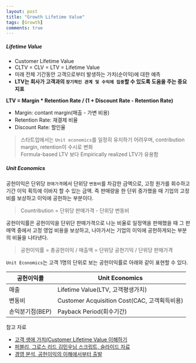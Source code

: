 ```yaml
---
layout: post
title: "Growth Lifetime Value"
tags: [Growth]
comments: true
---
```


##### Lifetime Value
- Customer Lifetime Value
- CLTV = CLV = LTV = Lifetime Value
- 미래 전체 기간동안 고객으로부터 발생하는 가치(순이익)에 대한 예측
- **LTV는 회사가 고객과의 `장기적인 관계 및 수익에 집중`할 수 있도록 도움을 주는 중요 지표**

**LTV = Margin * Retention Rate / (1 + Discount Rate - Retention Rate)**
- Margin: contant margin(매출 - 가변 비용)
- Retention Rate: 재결제 비율
- Discount Rate: 할인율

> 스타트업에서는 `Unit economics`를 일정히 유지하기 어려우며, contribution margin, retention이 수시로 변화  
> Formula-based LTV 보다 Empirically realized LTV가 유용함

##### Unit Economics
공헌이익은 단위당 `판매가격`에서 단위당 `변동비`를 차감한 금액으로, 고정 원가를 회수하고 기간 이익 획득에 이바지 할 수 있는 금액. 즉 판매량을 한 단위 증가했을 때 기업의 고정비를 보상하고 이익에 공헌하는 부분이다.
> Countribution = 단위당 판매가격 - 단위당 변동비

공헌이익률은 공헌이익을 단위단 판매가격으로 나눈 비율로 일정액을 판매했을 때 그 판매액 중에서 고정 영업 비용을 보상하고, 나아가서는 기업의 이익에 공헌하게되는 부분의 비율을 나타낸다. 
> 공헌이익률 = 총공헌이익 / 매출액 = 단위당 공헌기익 / 단위당 판매가격

`Unit Economics`는 고객 1명의 단위로 보는 공헌이익률로 아래와 같이 표현할 수 있다.

| 공헌이익률      | Unit Economics                               |
|-----------------|----------------------------------------------|
| 매출            | Lifetime Value(LTV, 고객평생가치)            |
| 변동비          | Customer Acquisition Cost(CAC, 고객획득비용) |
| 손익분기점(BEP) | Payback Period(회수기간)                     |


참고 자료
- [고객 생애 가치(Customer Lifetime Value 이해하기](https://sungmooncho.com/2011/11/21/customer-lifetime-value/)
- [퍼블리, 그로스 리드 김민우님 스크립트, 슬라이드 자료](https://drive.google.com/open?id=1N9b-ZVoIHH4DOQbnseslCFU-6rlnlH7o)
- [경영 분석, 공헌이익의 이해에서부터 출발](https://www.mk.co.kr/news/economy/view/2017/06/395251/)